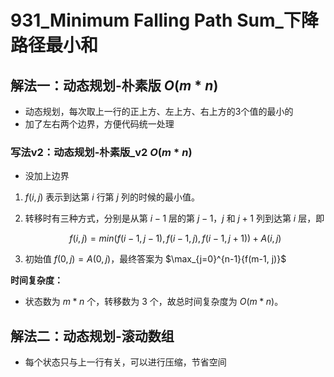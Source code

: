 # 931_Minimum Falling Path Sum_下降路径最小和

## 解法一：动态规划-朴素版 $O(m*n)$

- 动态规划，每次取上一行的正上方、左上方、右上方的3个值的最小的
- 加了左右两个边界，方便代码统一处理

### 写法v2：动态规划-朴素版_v2 $O(m*n)$

- 没加上边界

1. $f(i,j)$ 表示到达第 $i$ 行第 $j$ 列的时候的最小值。

2. 转移时有三种方式，分别是从第 $i−1$ 层的第 $j−1$，$j$ 和 $j+1$ 列到达第 $i$ 层，即 

    $$
    f(i,j) = min(f(i−1, j−1), f(i−1, j), f(i−1, j+1)) + A(i,j)
    $$

3. 初始值 $f(0,j) = A(0,j)$，最终答案为 $\max_{j=0}^{n-1}{f(m-1, j)}$

**时间复杂度：**

- 状态数为 $m*n$ 个，转移数为 $3$ 个，故总时间复杂度为 $O(m*n)$。

## 解法二：动态规划-滚动数组

- 每个状态只与上一行有关，可以进行压缩，节省空间
